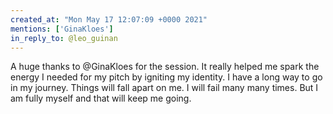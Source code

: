 ```yaml
---
created_at: "Mon May 17 12:07:09 +0000 2021"
mentions: ['GinaKloes']
in_reply_to: @leo_guinan
---
```


A huge thanks to @GinaKloes for the session. It really helped me spark the energy I needed for my pitch by igniting my identity. I have a long way to go in my journey. Things will fall apart on me. I will fail many many times. But I am fully myself and that will keep me going.